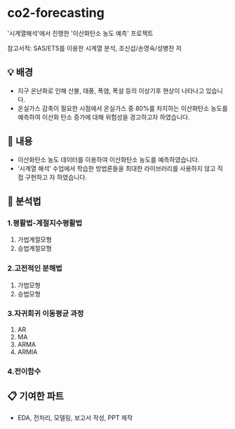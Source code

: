 # co2-forecasting
'시계열해석'에서 진행한 '이산화탄소 농도 예측' 프로젝트

참고서적: SAS/ETS를 이용한 시계열 분석, 조신섭/손영숙/성병찬 저


## 💡 배경

- 지구 온난화로 인해 산불, 태풍, 폭염, 폭설 등의 이상기후 현상이 나타나고 있습니다.
- 온실가스 감축이 필요한 시점에서 온실가스 중 80%를 차지하는 이산화탄소 농도를 예측하여 이산화 탄소 증가에 대해 위험성을 경고하고자 하였습니다.


## 📝 내용

- 이산화탄소 농도 데이터를 이용하여 이산화탄소 농도를 예측하였습니다.
- ‘시계열 해석’ 수업에서 학습한 방법론들을 최대한 라이브러리를 사용하지 않고 직접 구현하고 자 하였습니다.


## 📑 분석법
### 1.평활법-계절지수평활법
1) 가법계절모형
2) 승법계절모형


### 2.고전적인 분해법
1) 가법모형
2) 승법모형


### 3.자귀회귀 이동평균 과정
1) AR 
2) MA
3) ARMA
4) ARMIA


### 4.전이함수


## 📋 기여한 파트
- EDA, 전처리, 모델링, 보고서 작성, PPT 제작
